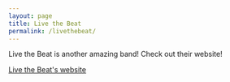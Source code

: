 ```yaml
---
layout: page
title: Live the Beat
permalink: /livethebeat/
---
```


Live the Beat is another amazing band! Check out their website!

<a href="https://livethebeatband.github.io/" class="button">Live the Beat's website</a>
